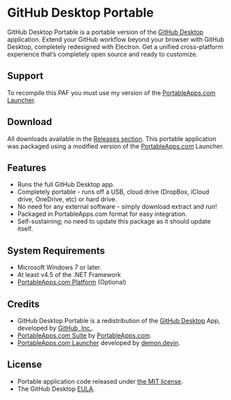 # GitHub Desktop Portable
GitHub Desktop Portable is a portable version of the [GitHub Desktop][C1] application. Extend your GitHub workflow beyond your browser with GitHub Desktop, completely redesigned with Electron. Get a unified cross-platform experience that’s completely open source and ready to customize.

## Support
To recompile this PAF you must use my version of the [PortableApps.com Launcher][S1].

 [S1]: https://github.com/demondevin/portableapps.comlauncher

## Download
All downloads available in the [Releases section][D1]. This portable application was packaged using a modified version of the [PortableApps.com][D2] Launcher.

 [D1]: https://github.com/demondevin/DiscordPortable/releases/latest
 [D2]: http//portableapps.com/

## Features
* Runs the full GitHub Desktop app.
* Completely portable - runs off a USB, cloud drive (DropBox, iCloud drive,
  OneDrive, etc) or hard drive.
* No need for any external software - simply download extract and run!
* Packaged in PortableApps.com format for easy integration.
* Self-sustaining; no need to update this package as it should update itself.

## System Requirements
* Microsoft Windows 7 or later.
* At least v4.5 of the .NET Framework
* [PortableApps.com Platform][R1] (Optional)

 [R1]: http://portableapps.com/download

## Credits
* GitHub Desktop Portable is a redistribution of the
  [GitHub Desktop][C1] App, developed by [GitHub, Inc.][C2].
* [PortableApps.com Suite][R1] by [PortableApps.com][D2].
* [PortableApps.com Launcher][S1] developed by [demon.devin][C3].

 [C1]: https://desktop.github.com/
 [C2]: https://github.com/
 [C3]: https://github.com/demondevin

## License

* Portable application code released under [the MIT license][L1].
* The GitHub Desktop [EULA][L2].

 [L1]: https://raw.githubusercontent.com/demondevin/GitHubDesktopPortable/master/LICENSE
 [L2]: https://desktop.github.com/eula/
 
